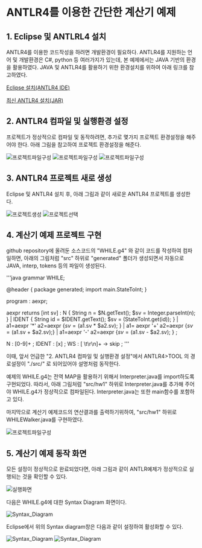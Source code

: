 # ANTLR4를 이용한 간단한 계산기 예제

## 1. Eclipse 및 ANTLRL4 설치 
ANTLR4를 이용한 코드작성을 하려면 개발환경이 필요하다.
ANTLR4를 지원하는 언어 및 개발환경은 C#, python 등 여러가지가 있는데,
본 예제에서는 JAVA 기반의 환경을 활용하였다.
JAVA 및 ANTLR4를 활용하기 위한 환경설치를 위하여 아래 링크를 참고하였다.

[Eclipse 설치(ANTLR4 IDE)](https://github.com/jknack/antlr4ide)

[최신 ANTLR4 설치(JAR)](https://github.com/antlr/antlr4/blob/master/doc/getting-started.md)

## 2. ANTLR4 컴파일 및 실행환경 설정
프로젝트가 정상적으로 컴파일 및 동작하려면,
추가로 몇가지 프로젝트 환경설정을 해주어야 한다.
아래 그림을 참고하여 프로젝트 환경설정을 해준다.

![프로젝트파일구성](./doc/images/project_facets.png)
![프로젝트파일구성](./doc/images/antlr_tool.png)
![프로젝트파일구성](./doc/images/antlr4_jar추가.png)

## 3. ANTLR4 프로젝트 새로 생성
Eclipse 및 ANTLR4 설치 후, 아래 그림과 같이 새로운 ANTLR4 프로젝트를 생성한다.

![프로젝트생성](./doc/images/프로젝트생성.png)
![프로젝트선택](./doc/images/ANTLR프로젝트선택.png)

## 4. 계산기 예제 프로젝트 구현
github repository에 올려둔 소스코드의 "WHILE.g4" 와 같이 코드를 작성하여 컴파일하면,
아래의 그림처럼 "src" 하위로 "generated" 폴더가 생성되면서 자동으로 JAVA, interp, tokens 등의 파일이 생성된다.

'''java
grammar WHILE;

@header {
	package generated;
	import main.StateToInt;
}

program : aexpr;

aexpr returns [int sv] 
	: N
	{
		String n = $N.getText();
		$sv = Integer.parseInt(n);
	}
	| IDENT
	{
		String id = $IDENT.getText();
		$sv = (StateToInt.get(id));
	}
	| a1=aexpr '*' a2=aexpr
	{$sv = ($a1.sv * $a2.sv); }
	| a1= aexpr '+' a2=aexpr
	{$sv = ($a1.sv + $a2.sv);}
	| a1=aexpr '-' a2=aexpr
	{$sv = ($a1.sv - $a2.sv); }
	;
	
N :   [0-9]+ ;
IDENT  :   [x] ;
WS  :   [ \t\r\n]+ -> skip ; 
'''

이때, 앞서 언급한 "2. ANTLR4 컴파일 및 실행환경 설정"에서 ANTLR4>TOOL 의 경로설정이 "./src/" 로 되어있어야 설명처럼 동작한다.

예제의 WHILE.g4는 전역 MAP을 활용하기 위해서 Interpreter.java를 import하도록 구현되었다.
따라서, 아래 그림처럼 "src/hw1" 하위로 Interpreter.java를 추가해 주어야 WHILE.g4가 정상적으로 컴파일된다.
Interpreter.java는 또한 main함수를 포함하고 있다.

마지막으로 계산기 예제코드의 연산결과를 출력하기위하여,
"src/hw1" 하위로 WHILEWalker.java를 구현하였다.

![프로젝트파일구성](./doc/images/프로젝트파일구성.png)

## 5. 계산기 예제 동작 화면
모든 설정이 정상적으로 완료되었다면,
아래 그림과 같이 ANTLR예제가 정상적으로 실행되는 것을 확인할 수 있다.

![실행화면](./doc/images/실행화면.png)

다음은 WHILE.g4에 대한 Syntax Diagram 화면이다.

![Syntax_Diagram](./doc/images/Syntax_Diagram.png)

Eclipse에서 위의 Syntax diagram창은 다음과 같이 설정하여 활성화할 수 있다.

![Syntax_Diagram](./doc/images/syntax_diagram창_설정1.png)
![Syntax_Diagram](./doc/images/syntax_diagram창_설정2.png)
